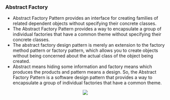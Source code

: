 ### Abstract Factory
* Abstract Factory Pattern provides an interface for creating families of related dependent objects without specifying their concrete classes.
* The Abstract Factory Pattern provides a way to encapsulate a group of individual factories that have a common theme without specifying their concrete classes.
* The abstract factory design pattern is merely an extension to the factory method pattern or factory pattern, which allows you to create objects without being concerned about the actual class of the object being created.
* Abstract means hiding some information and factory means which produces the products and pattern means a design. So, the Abstract Factory Pattern is a software design pattern that provides a way to encapsulate a group of individual factories that have a common theme. 
<p align="center">
  <img src="https://dotnettutorials.net/wp-content/uploads/2018/11/c-users-pranaya-pictures-abstract-factory-design-1024x614.png" />
</p>
